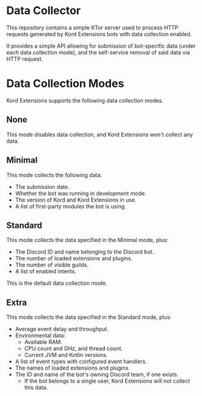 # Data Collector

This repository contains a simple KTor server used to process HTTP requests generated by Kord Extensions bots with
data collection enabled.

It provides a simple API allowing for submission of bot-specific data (under each data collection mode), and the 
self-service removal of said data via HTTP request.

# Data Collection Modes

Kord Extensions supports the following data collection modes.

## None

This mode disables data collection, and Kord Extensions won't collect any data.

## Minimal

This mode collects the following data:

- The submission date.
- Whether the bot was running in development mode.
- The version of Kord and Kord Extensions in use.
- A list of first-party modules the bot is using.

## Standard

This mode collects the data specified in the Minimal mode, plus:

- The Discord ID and name belonging to the Discord bot.
- The number of loaded extensions and plugins.
- The number of visible guilds.
- A list of enabled intents.

This is the default data collection mode.

## Extra

This mode collects the data specified in the Standard mode, plus:

- Average event delay and throughput.
- Environmental data:
  - Available RAM.
  - CPU count and GHz, and thread count.
  - Current JVM and Kotlin versions.
- A list of event types with configured event handlers.
- The names of loaded extensions and plugins.
- The ID and name of the bot's owning Discord team, if one exists.
  - If the bot belongs to a single user, Kord Extensions will not collect this data.
